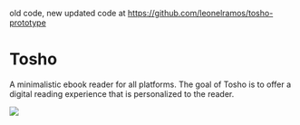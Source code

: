 old code, new updated code at https://github.com/leonelramos/tosho-prototype


# Tosho

A minimalistic ebook reader for all platforms. The goal of Tosho is to offer a digital reading experience that is personalized to the reader.

![](tosho.gif)
